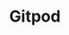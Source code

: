 ---
blog: https://medium.com/gitpod
codehost: https://github.com/gitpod-io/gitpod
logohandle: gitpodio
sort: gitpod
title: Gitpod
twitter: https://x.com/gitpodio
website: https://www.gitpod.io/
youtube: https://youtube.com/channel/UCK9Zf-orAitifVR6-e6lNSg
---